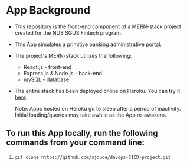 # App Background
* This repository is the front-end component of a MERN-stack project created for the NUS SGUS Fintech program.
* This App simulates a primitive banking administrative portal.
* The project's MERN-stack utilizes the following:
  * React.js - front-end
  * Express.js & Node.js - back-end
  * mySQL - database
* The entire stack has been deployed online on Heroku. You can try it [here](https://devops-cicd-project.herokuapp.com/).

  Note: Apps hosted on Heroku go to sleep after a period of inactivity. Initial loading/queries may take awhile as the App re-awakens.
## To run this App locally, run the following commands from your command line:
1. `git clone https://github.com/sjdude/devops-CICD-project.git`
